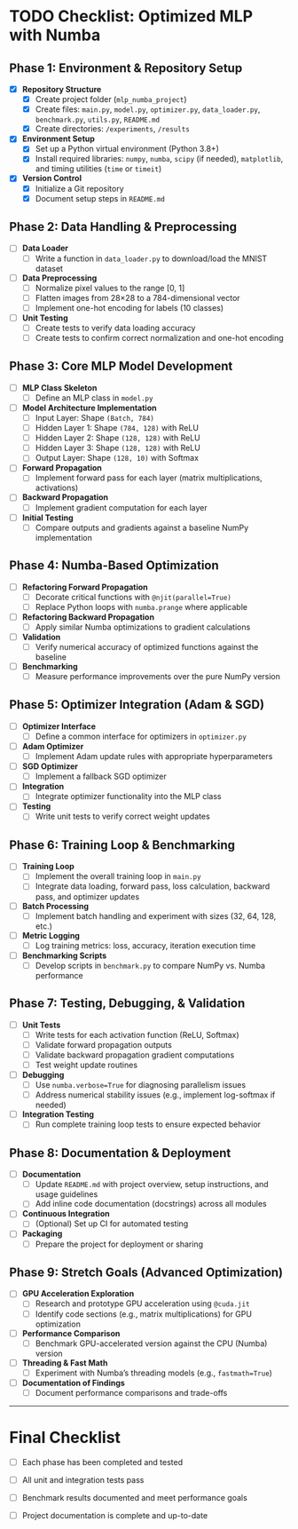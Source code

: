 # TODO Checklist: Optimized MLP with Numba

## Phase 1: Environment & Repository Setup
- [X] **Repository Structure**
  - [X] Create project folder (`mlp_numba_project`)
  - [X] Create files: `main.py`, `model.py`, `optimizer.py`, `data_loader.py`, `benchmark.py`, `utils.py`, `README.md`
  - [X] Create directories: `/experiments`, `/results`
- [X] **Environment Setup**
  - [X] Set up a Python virtual environment (Python 3.8+)
  - [X] Install required libraries: `numpy`, `numba`, `scipy` (if needed), `matplotlib`, and timing utilities (`time` or `timeit`)
- [X] **Version Control**
  - [X] Initialize a Git repository
  - [X] Document setup steps in `README.md`

## Phase 2: Data Handling & Preprocessing
- [ ] **Data Loader**
  - [ ] Write a function in `data_loader.py` to download/load the MNIST dataset
- [ ] **Data Preprocessing**
  - [ ] Normalize pixel values to the range [0, 1]
  - [ ] Flatten images from 28×28 to a 784-dimensional vector
  - [ ] Implement one-hot encoding for labels (10 classes)
- [ ] **Unit Testing**
  - [ ] Create tests to verify data loading accuracy
  - [ ] Create tests to confirm correct normalization and one-hot encoding

## Phase 3: Core MLP Model Development
- [ ] **MLP Class Skeleton**
  - [ ] Define an MLP class in `model.py`
- [ ] **Model Architecture Implementation**
  - [ ] Input Layer: Shape `(Batch, 784)`
  - [ ] Hidden Layer 1: Shape `(784, 128)` with ReLU
  - [ ] Hidden Layer 2: Shape `(128, 128)` with ReLU
  - [ ] Hidden Layer 3: Shape `(128, 128)` with ReLU
  - [ ] Output Layer: Shape `(128, 10)` with Softmax
- [ ] **Forward Propagation**
  - [ ] Implement forward pass for each layer (matrix multiplications, activations)
- [ ] **Backward Propagation**
  - [ ] Implement gradient computation for each layer
- [ ] **Initial Testing**
  - [ ] Compare outputs and gradients against a baseline NumPy implementation

## Phase 4: Numba-Based Optimization
- [ ] **Refactoring Forward Propagation**
  - [ ] Decorate critical functions with `@njit(parallel=True)`
  - [ ] Replace Python loops with `numba.prange` where applicable
- [ ] **Refactoring Backward Propagation**
  - [ ] Apply similar Numba optimizations to gradient calculations
- [ ] **Validation**
  - [ ] Verify numerical accuracy of optimized functions against the baseline
- [ ] **Benchmarking**
  - [ ] Measure performance improvements over the pure NumPy version

## Phase 5: Optimizer Integration (Adam & SGD)
- [ ] **Optimizer Interface**
  - [ ] Define a common interface for optimizers in `optimizer.py`
- [ ] **Adam Optimizer**
  - [ ] Implement Adam update rules with appropriate hyperparameters
- [ ] **SGD Optimizer**
  - [ ] Implement a fallback SGD optimizer
- [ ] **Integration**
  - [ ] Integrate optimizer functionality into the MLP class
- [ ] **Testing**
  - [ ] Write unit tests to verify correct weight updates

## Phase 6: Training Loop & Benchmarking
- [ ] **Training Loop**
  - [ ] Implement the overall training loop in `main.py`
  - [ ] Integrate data loading, forward pass, loss calculation, backward pass, and optimizer updates
- [ ] **Batch Processing**
  - [ ] Implement batch handling and experiment with sizes (32, 64, 128, etc.)
- [ ] **Metric Logging**
  - [ ] Log training metrics: loss, accuracy, iteration execution time
- [ ] **Benchmarking Scripts**
  - [ ] Develop scripts in `benchmark.py` to compare NumPy vs. Numba performance

## Phase 7: Testing, Debugging, & Validation
- [ ] **Unit Tests**
  - [ ] Write tests for each activation function (ReLU, Softmax)
  - [ ] Validate forward propagation outputs
  - [ ] Validate backward propagation gradient computations
  - [ ] Test weight update routines
- [ ] **Debugging**
  - [ ] Use `numba.verbose=True` for diagnosing parallelism issues
  - [ ] Address numerical stability issues (e.g., implement log-softmax if needed)
- [ ] **Integration Testing**
  - [ ] Run complete training loop tests to ensure expected behavior

## Phase 8: Documentation & Deployment
- [ ] **Documentation**
  - [ ] Update `README.md` with project overview, setup instructions, and usage guidelines
  - [ ] Add inline code documentation (docstrings) across all modules
- [ ] **Continuous Integration**
  - [ ] (Optional) Set up CI for automated testing
- [ ] **Packaging**
  - [ ] Prepare the project for deployment or sharing

## Phase 9: Stretch Goals (Advanced Optimization)
- [ ] **GPU Acceleration Exploration**
  - [ ] Research and prototype GPU acceleration using `@cuda.jit`
  - [ ] Identify code sections (e.g., matrix multiplications) for GPU optimization
- [ ] **Performance Comparison**
  - [ ] Benchmark GPU-accelerated version against the CPU (Numba) version
- [ ] **Threading & Fast Math**
  - [ ] Experiment with Numba’s threading models (e.g., `fastmath=True`)
- [ ] **Documentation of Findings**
  - [ ] Document performance comparisons and trade-offs

---

# Final Checklist
- [ ] Each phase has been completed and tested
- [ ] All unit and integration tests pass
- [ ] Benchmark results documented and meet performance goals
- [ ] Project documentation is complete and up-to-date

